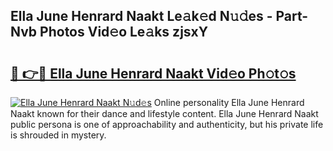 ## Ella June Henrard Naakt Le𝚊k𝚎d N𝚞𝚍es - Part-Nvb Photos Vid𝚎o Le𝚊ks zjsxY

# <h2><a href="http://fbap8ok.evod.top/?m=Ella+June+Henrard+Naakt">🔗 👉🔴 Ella June Henrard Naakt Vid𝚎o Ph𝚘t𝚘s</a></h2>

[![Ella June Henrard Naakt N𝚞d𝚎s](https://i.imgur.com/8V9OHl7.gif)](http://fbap8ok.evod.top/?m=Ella+June+Henrard+Naakt)
Online personality Ella June Henrard Naakt known for their dance and lifestyle content. Ella June Henrard Naakt public persona is one of approachability and authenticity, but his private life is shrouded in mystery. 
